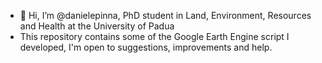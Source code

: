 - 👋 Hi, I’m @danielepinna, PhD student in Land, Environment, Resources and Health at the University of Padua
- This repository contains some of the Google Earth Engine script I developed, I'm open to suggestions, improvements and help. 

<!---
danielepinna/danielepinna is a ✨ special ✨ repository because its `README.md` (this file) appears on your GitHub profile.
You can click the Preview link to take a look at your changes.
--->
